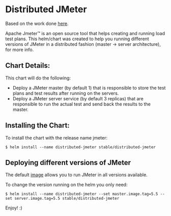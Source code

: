 # Distributed JMeter

Based on the work done [here](https://github.com/pedrocesar-ti/distributed-jmeter-docker).

Apache Jmeter™ is an open source tool that helps creating and running load test plans. This helm/chart was created to help you running different versions of JMeter in a distributed fashion (master -> server architecture), for more info.

## Chart Details:
This chart will do the following:
- Deploy a JMeter master (by default 1) that is responsible to store the test plans and test results after running on the servers.
- Deploy a JMeter server service (by default 3 replicas) that are responsible to run the actual test and send back the results to the master.


## Installing the Chart:
To install the chart with the release name jmeter:
```
$ helm install --name distributed-jmeter stable/distributed-jmeter
```

## Deploying different versions of JMeter
The default [image](https://hub.docker.com/r/pedrocesarti/jmeter-docker/) allows you to run JMeter in all versions available.

To change the version running on the helm you only need:
```
$ helm install --name distributed-jmeter --set master.image.tag=5.5 --set server.image.tag=5.5 stable/distributed-jmeter
```

Enjoy! :)
